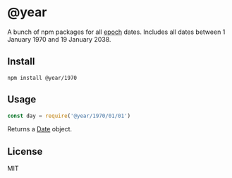 # @year

A bunch of npm packages for all [epoch](https://en.wikipedia.org/wiki/Unix_time) dates.
Includes all dates between 1 January 1970 and 19 January 2038. 

## Install

~~~
npm install @year/1970
~~~

## Usage

~~~js
const day = require('@year/1970/01/01')
~~~

Returns a [Date](https://developer.mozilla.org/en-US/docs/Web/JavaScript/Reference/Global_Objects/Date) object.

## License

MIT
